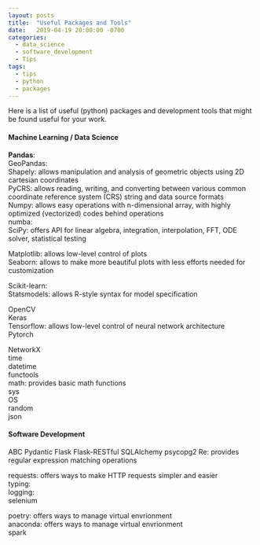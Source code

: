 ```yaml
---
layout: posts
title:  "Useful Packages and Tools"
date:   2019-04-19 20:00:00 -0700
categories:
  - data_science
  - software_development
  - Tips
tags:
  - tips
  - python
  - packages
---
```


Here is a list of useful (python) packages and development tools that might be found useful for your work.

<!---  
====================================================================================================
--->

#### Machine Learning / Data Science
**Pandas**:  
GeoPandas:  
Shapely: allows manipulation and analysis of geometric objects using 2D cartesian coordinates  
PyCRS: allows reading, writing, and converting between various common coordinate reference system (CRS) string and data source formats  
Numpy: allows easy operations with n-dimensional array, with highly optimized (vectorized) codes behind operations  
numba:  
SciPy: offers API for linear algebra, integration, interpolation, FFT, ODE solver, statistical testing  

Matplotlib: allows low-level control of plots  
Seaborn: allows to make more beautiful plots with less efforts needed for customization  

Scikit-learn:  
Statsmodels: allows R-style syntax for model specification  

OpenCV  
Keras  
Tensorflow: allows low-level control of neural network architecture  
Pytorch  


NetworkX  
time  
datetime  
functools  
math: provides basic math functions  
sys  
OS  
random  
json  


<h4>
Software Development
</h4>
ABC  
Pydantic  
Flask  
Flask-RESTful  
SQLAlchemy  
psycopg2  
Re: provides regular expression matching operations  

requests: offers ways to make HTTP requests simpler and easier  
typing:   
logging:   
selenium  

poetry: offers ways to manage virtual envrionment  
anaconda: offers ways to manage virtual envrionment  
spark  


